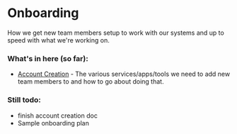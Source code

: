 # Onboarding

How we get new team members setup to work with our systems and up to speed with what we're working on.

### What's in here (so far):
-  [Account Creation](/staffing/onboarding/accounts.md) - The various services/apps/tools we need to add new team members to and how to go about doing that.

### Still todo:
-  finish account creation doc
-  Sample onboarding plan

